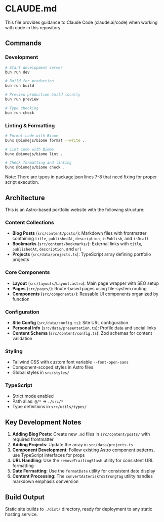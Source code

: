 # CLAUDE.md

This file provides guidance to Claude Code (claude.ai/code) when working with code in this repository.

## Commands

### Development
```bash
# Start development server
bun run dev

# Build for production
bun run build

# Preview production build locally
bun run preview

# Type checking
bun run check
```

### Linting & Formatting
```bash
# Format code with Biome
bunx @biomejs/biome format --write .

# Lint code with Biome
bunx @biomejs/biome lint .

# Check formatting and linting
bunx @biomejs/biome check .
```

Note: There are typos in package.json lines 7-8 that need fixing for proper script execution.

## Architecture

This is an Astro-based portfolio website with the following structure:

### Content Collections
- **Blog Posts** (`src/content/posts/`): Markdown files with frontmatter containing `title`, `publishedAt`, `description`, `isPublish`, and `isDraft`
- **Bookmarks** (`src/content/bookmarks/`): External links with `title`, `publishedAt`, `description`, and `url`
- **Projects** (`src/data/projects.ts`): TypeScript array defining portfolio projects

### Core Components
- **Layout** (`src/layouts/Layout.astro`): Main page wrapper with SEO setup
- **Pages** (`src/pages/`): Route-based pages using file-system routing
- **Components** (`src/components/`): Reusable UI components organized by function

### Configuration
- **Site Config** (`src/data/config.ts`): Site URL configuration
- **Personal Info** (`src/data/presentation.ts`): Profile data and social links
- **Content Schema** (`src/content/config.ts`): Zod schemas for content validation

### Styling
- Tailwind CSS with custom font variable `--font-open-sans`
- Component-scoped styles in Astro files
- Global styles in `src/styles/`

### TypeScript
- Strict mode enabled
- Path alias: `@/*` → `./src/*`
- Type definitions in `src/utils/types/`

## Key Development Notes

1. **Adding Blog Posts**: Create new `.md` files in `src/content/posts/` with required frontmatter
2. **Adding Projects**: Update the array in `src/data/projects.ts`
3. **Component Development**: Follow existing Astro component patterns, use TypeScript interfaces for props
4. **URL Handling**: Use the `removeTrailingSlash` utility for consistent URL formatting
5. **Date Formatting**: Use the `formatDate` utility for consistent date display
6. **Content Processing**: The `convertAsteriskToStrongTag` utility handles markdown emphasis conversion

## Build Output
Static site builds to `./dist/` directory, ready for deployment to any static hosting service.